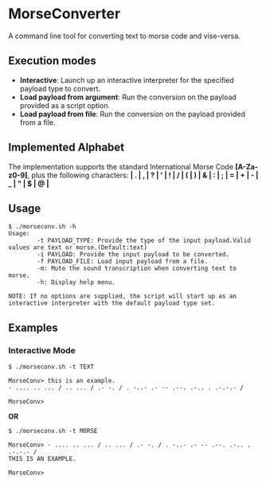 # MorseConverter
A command line tool for converting text to morse code and vise-versa.

## Execution modes
* **Interactive**: Launch up an interactive interpreter for the specified payload type to convert.
* **Load payload from argument**: Run the conversion on the payload provided as a script option.
* **Load payload from file**: Run the conversion on the payload provided from a file.

## Implemented Alphabet
The implementation supports the standard International Morse Code **[A-Za-z0-9]**, plus the following characters: **| . | , | ? | ' | ! | / | ( | ) | & | : | ; | = | + | - | _ | " | $ | @ |** 
## Usage
```
$ ./morseconv.sh -h
Usage:
 		-t PAYLOAD_TYPE: Provide the type of the input payload.Valid values are text or morse.(Default:text)
 		-i PAYLOAD: Provide the input payload to be converted.
 		-f PAYLOAD_FILE: Load input payload from a file.
 		-m: Mute the sound transcription when converting text to morse.
 		-h: Display help menu.

NOTE: If no options are supplied, the script will start up as an interactive interpreter with the default payload type set.
```
## Examples

### Interactive Mode
```
$ ./morseconv.sh -t TEXT

MorseConv> this is an example.
- .... .. ... / .. ... / .- -. / . -..- .- -- .--. .-.. . .-.-.- / 

MorseConv> 
```
**OR**
```
$ ./morseconv.sh -t MORSE

MorseConv> - .... .. ... / .. ... / .- -. / . -..- .- -- .--. .-.. . .-.-.- /
THIS IS AN EXAMPLE. 

MorseConv> 
```


